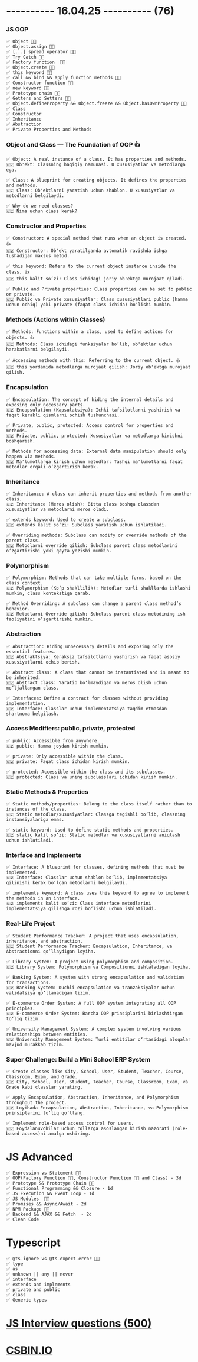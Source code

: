 # ---------- 16.04.25 ---------- (76)

### JS OOP

    ✅ Object 👍🏻
    ✅ Object.assign 👍🏻
    ✅ [...] spread operator 👍🏻
    ✅ Try Catch 👍🏻
    ✅ Factory function  👍🏻
    ✅ Object.create 👍🏻
    ✅ this keyword 👍🏻
    ✅ call && bind && apply function methods 👍🏻
    ✅ Constructor function 👍🏻
    ✅ new keyword 👍🏻
    ✅ Prototype chain 👍🏻
    ✅ Getters and Setters 👍🏻
    ✅ Object.defineProperty && Object.freeze && Object.hasOwnProperty 👍🏻
    ✅ Class
    ✅ Constructor
    ✅ Inheritance
    ✅ Abstraction
    ✅ Private Properties and Methods

### Object and Class — The Foundation of OOP 👍

    ✅ Object: A real instance of a class. It has properties and methods.
    🇺🇿 Ob'ekt: Classning haqiqiy namunasi. U xususiyatlar va metodlarga ega.

    ✅ Class: A blueprint for creating objects. It defines the properties and methods.
    🇺🇿 Class: Ob'ektlarni yaratish uchun shablon. U xususiyatlar va metodlarni belgilaydi.

    ✅ Why do we need classes?
    🇺🇿 Nima uchun class kerak?

### Constructor and Properties

    ✅ Constructor: A special method that runs when an object is created. 👍
    🇺🇿 Constructor: Ob'ekt yaratilganda avtomatik ravishda ishga tushadigan maxsus metod.

    ✅ this keyword: Refers to the current object instance inside the class. 👍
    🇺🇿 this kalit so‘zi: Class ichidagi joriy ob'ektga murojaat qiladi.

    ✅ Public and Private properties: Class properties can be set to public or private.
    🇺🇿 Public va Private xususiyatlar: Class xususiyatlari public (hamma uchun ochiq) yoki private (faqat class ichida) bo‘lishi mumkin.

### Methods (Actions within Classes)

    ✅ Methods: Functions within a class, used to define actions for objects. 👍
    🇺🇿 Methods: Class ichidagi funksiyalar bo‘lib, ob'ektlar uchun harakatlarni belgilaydi.

    ✅ Accessing methods with this: Referring to the current object. 👍
    🇺🇿 this yordamida metodlarga murojaat qilish: Joriy ob'ektga murojaat qilish.

### Encapsulation

    ✅ Encapsulation: The concept of hiding the internal details and exposing only necessary parts.
    🇺🇿 Encapsulation (Kapsulatsiya): Ichki tafsilotlarni yashirish va faqat kerakli qismlarni ochish tushunchasi.

    ✅ Private, public, protected: Access control for properties and methods.
    🇺🇿 Private, public, protected: Xususiyatlar va metodlarga kirishni boshqarish.

    ✅ Methods for accessing data: External data manipulation should only happen via methods.
    🇺🇿 Ma'lumotlarga kirish uchun metodlar: Tashqi ma'lumotlarni faqat metodlar orqali o‘zgartirish kerak.

### Inheritance

    ✅ Inheritance: A class can inherit properties and methods from another class.
    🇺🇿 Inheritance (Meros olish): Bitta class boshqa classdan xususiyatlar va metodlarni meros oladi.

    ✅ extends keyword: Used to create a subclass.
    🇺🇿 extends kalit so‘zi: Subclass yaratish uchun ishlatiladi.

    ✅ Overriding methods: Subclass can modify or override methods of the parent class.
    🇺🇿 Metodlarni override qilish: Subclass parent class metodlarini o‘zgartirishi yoki qayta yozishi mumkin.

### Polymorphism

    ✅ Polymorphism: Methods that can take multiple forms, based on the class context.
    🇺🇿 Polymorphism (Ko‘p shakllilik): Metodlar turli shakllarda ishlashi mumkin, class kontekstiga qarab.

    ✅ Method Overriding: A subclass can change a parent class method’s behavior.
    🇺🇿 Metodlarni Override qilish: Subclass parent class metodining ish faoliyatini o‘zgartirishi mumkin.

### Abstraction

    ✅ Abstraction: Hiding unnecessary details and exposing only the essential features.
    🇺🇿 Abstraktsiya: Keraksiz tafsilotlarni yashirish va faqat asosiy xususiyatlarni ochib berish.

    ✅ Abstract class: A class that cannot be instantiated and is meant to be inherited.
    🇺🇿 Abstract class: Yaratib bo‘lmaydigan va meros olish uchun mo‘ljallangan class.

    ✅ Interfaces: Define a contract for classes without providing implementation.
    🇺🇿 Interface: Classlar uchun implementatsiya taqdim etmasdan shartnoma belgilash.

### Access Modifiers: public, private, protected

    ✅ public: Accessible from anywhere.
    🇺🇿 public: Hamma joydan kirish mumkin.

    ✅ private: Only accessible within the class.
    🇺🇿 private: Faqat class ichidan kirish mumkin.

    ✅ protected: Accessible within the class and its subclasses.
    🇺🇿 protected: Class va uning subclasslari ichidan kirish mumkin.

### Static Methods & Properties

    ✅ Static methods/properties: Belong to the class itself rather than to instances of the class.
    🇺🇿 Static metodlar/xususiyatlar: Classga tegishli bo‘lib, classning instansiyalariga emas.

    ✅ static keyword: Used to define static methods and properties.
    🇺🇿 static kalit so‘zi: Static metodlar va xususiyatlarni aniqlash uchun ishlatiladi.

### Interface and Implements

    ✅ Interface: A blueprint for classes, defining methods that must be implemented.
    🇺🇿 Interface: Classlar uchun shablon bo‘lib, implementatsiya qilinishi kerak bo‘lgan metodlarni belgilaydi.

    ✅ implements keyword: A class uses this keyword to agree to implement the methods in an interface.
    🇺🇿 implements kalit so‘zi: Class interface metodlarini implementatsiya qilishga rozi bo‘lishi uchun ishlatiladi.

### Real-Life Project

    ✅ Student Performance Tracker: A project that uses encapsulation, inheritance, and abstraction.
    🇺🇿 Student Performance Tracker: Encapsulation, Inheritance, va Abstractionni qo‘llaydigan loyiha.

    ✅ Library System: A project using polymorphism and composition.
    🇺🇿 Library System: Polymorphism va Compositionni ishlatadigan loyiha.

    ✅ Banking System: A system with strong encapsulation and validation for transactions.
    🇺🇿 Banking System: Kuchli encapsulation va tranzaksiyalar uchun validatsiya qo‘llanadigan tizim.

    ✅ E-commerce Order System: A full OOP system integrating all OOP principles.
    🇺🇿 E-commerce Order System: Barcha OOP prinsiplarini birlashtirgan to‘liq tizim.

    ✅ University Management System: A complex system involving various relationships between entities.
    🇺🇿 University Management System: Turli entitilar o‘rtasidagi aloqalar mavjud murakkab tizim.

### Super Challenge: Build a Mini School ERP System

    ✅ Create classes like City, School, User, Student, Teacher, Course, Classroom, Exam, and Grade.
    🇺🇿 City, School, User, Student, Teacher, Course, Classroom, Exam, va Grade kabi classlar yarating.

    ✅ Apply Encapsulation, Abstraction, Inheritance, and Polymorphism throughout the project.
    🇺🇿 Loyihada Encapsulation, Abstraction, Inheritance, va Polymorphism prinsiplarini to‘liq qo‘llang.

    ✅ Implement role-based access control for users.
    🇺🇿 Foydalanuvchilar uchun rollarga asoslangan kirish nazorati (role-based access)ni amalga oshiring.

# JS Advanced

    ✅ Expression vs Statement 👍🏻
    ✅ OOP(Factory Function 👍🏻, Constructor Function 👍🏻 and Class) - 3d
    ✅ Prototype && Prototype Chain 👍🏻
    ✅ Functional Programming && Closure - 1d
    ✅ JS Execution && Event Loop - 1d
    ✅ JS Modules  👍🏻
    ✅ Promises && Async/Await - 2d
    ✅ NPM Package 👍🏻
    ✅ Backend && AJAX && Fetch  - 2d
    ✅ Clean Code

# Typescript

    ✅ @ts-ignore vs @ts-expect-error 👍🏻
    ✅ type
    ✅ as
    ✅ unknown || any || never
    ✅ interface
    ✅ extends and implements
    ✅ private and public
    ✅ class
    ✅ Generic types

# [JS Interview questions (500)](https://github.com/sudheerj/javascript-interview-questions)

# [CSBIN.IO](http://csbin.io)
